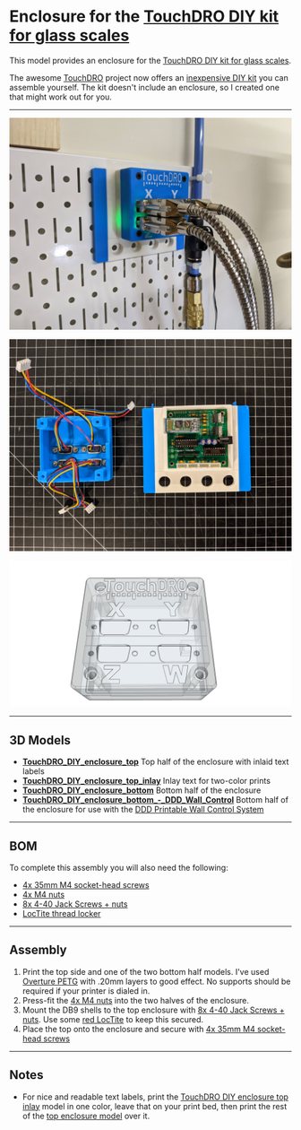 # Enclosure for the [TouchDRO DIY kit for glass scales](https://www.touchdro.com/store/diy-dro-kit-for-glass-scales.html)

This model provides an enclosure for the [TouchDRO DIY kit for glass scales](https://www.touchdro.com/store/diy-dro-kit-for-glass-scales.html).

The awesome [TouchDRO](https://www.touchdro.com/) project now offers an [inexpensive DIY kit](https://www.touchdro.com/store/diy-dro-kit-for-glass-scales.html) you can assemble yourself.  The kit doesn't include an enclosure, so I created one that might work out for you.

---

![Installed.jpg](https://github.com/aderusha/TouchDRO-DIY-Enclosure/blob/main/images/Installed.jpg?raw=true)

![Interior.jpg](https://github.com/aderusha/TouchDRO-DIY-Enclosure/blob/main/images/Interior.jpg?raw=true)

![Model_view.png](https://github.com/aderusha/TouchDRO-DIY-Enclosure/blob/main/images/Model_view.png?raw=true)

---

## 3D Models

* **[TouchDRO_DIY_enclosure_top](https://github.com/aderusha/TouchDRO-DIY-Enclosure/blob/main/TouchDRO_DIY_enclosure_top.stl)** Top half of the enclosure with inlaid text labels
* **[TouchDRO_DIY_enclosure_top_inlay](https://github.com/aderusha/TouchDRO-DIY-Enclosure/blob/main/TouchDRO_DIY_enclosure_top_inlay.stl)** Inlay text for two-color prints
* **[TouchDRO_DIY_enclosure_bottom](https://github.com/aderusha/TouchDRO-DIY-Enclosure/blob/main/TouchDRO_DIY_enclosure_bottom.stl)** Bottom half of the enclosure
* **[TouchDRO_DIY_enclosure_bottom_-_DDD_Wall_Control](https://github.com/aderusha/TouchDRO-DIY-Enclosure/blob/main/TouchDRO_DIY_enclosure_top_inlay.stl)** Bottom half of the enclosure for use with the [DDD Printable Wall Control System](https://github.com/aderusha/DDD-Printable-Wall-Control-System)

---

## BOM

To complete this assembly you will also need the following:

* [4x 35mm M4 socket-head screws](https://amzn.to/3xf0tDp)
* [4x M4 nuts](https://amzn.to/3v8zLuc)
* [8x 4-40 Jack Screws + nuts](https://amzn.to/2QPi0RX)
* [LocTite thread locker](https://amzn.to/3eq09ZM)

---

## Assembly

1. Print the top side and one of the two bottom half models. I've used [Overture PETG](https://amzn.to/3v2XJHk) with .20mm layers to good effect.  No supports should be required if your printer is dialed in.
2. Press-fit the [4x M4 nuts](https://amzn.to/3v8zLuc) into the two halves of the enclosure.
3. Mount the DB9 shells to the top enclosure with [8x 4-40 Jack Screws + nuts](https://amzn.to/2QPi0RX).  Use some [red LocTite](https://amzn.to/3eq09ZM) to keep this secured.
3. Place the top onto the enclosure and secure with [4x 35mm M4 socket-head screws](https://amzn.to/3xf0tDp)

---

## Notes

* For nice and readable text labels, print the [TouchDRO DIY enclosure top inlay](https://github.com/aderusha/TouchDRO-DIY-Enclosure/blob/main/TouchDRO_DIY_enclosure_top_inlay.stl) model in one color, leave that on your print bed, then print the rest of the [top enclosure model](https://github.com/aderusha/TouchDRO-DIY-Enclosure/blob/main/TouchDRO_DIY_enclosure_top.stl) over it.
